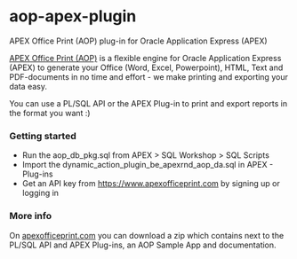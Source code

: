 # aop-apex-plugin
APEX Office Print (AOP) plug-in for Oracle Application Express (APEX)

[APEX Office Print (AOP)](https://www.apexofficeprint.com) is a flexible engine for Oracle Application Express (APEX) to generate your Office (Word, Excel, Powerpoint), HTML, Text and PDF-documents in no time and effort - we make printing and exporting your data easy.

You can use a PL/SQL API or the APEX Plug-in to print and export reports in the format you want :)

### Getting started

* Run the aop_db_pkg.sql from APEX > SQL Workshop > SQL Scripts
* Import the dynamic_action_plugin_be_apexrnd_aop_da.sql in APEX - Plug-ins
* Get an API key from https://www.apexofficeprint.com by signing up or logging in

### More info

On [apexofficeprint.com](https://www.apexofficeprint.com/ords/f?p=504:SIGNUP:0::::P100_PACKAGE:CF) you can download a zip which contains next to the PL/SQL API and APEX Plug-ins, an AOP Sample App and documentation.
